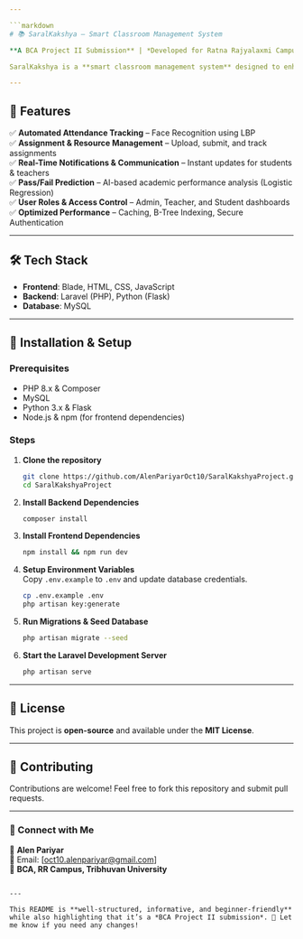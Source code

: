```yaml
---

```markdown
# 📚 SaralKakshya – Smart Classroom Management System  

**A BCA Project II Submission** | *Developed for Ratna Rajyalaxmi Campus, Tribhuvan University*  

SaralKakshya is a **smart classroom management system** designed to enhance the efficiency of classroom operations by integrating digital tools. It automates attendance, resource sharing, assignment tracking, and communication between students and teachers, improving accessibility and engagement.  

---
```


## 🚀 Features  

✅ **Automated Attendance Tracking** – Face Recognition using LBP  
✅ **Assignment & Resource Management** – Upload, submit, and track assignments  
✅ **Real-Time Notifications & Communication** – Instant updates for students & teachers  
✅ **Pass/Fail Prediction** – AI-based academic performance analysis (Logistic Regression)  
✅ **User Roles & Access Control** – Admin, Teacher, and Student dashboards  
✅ **Optimized Performance** – Caching, B-Tree Indexing, Secure Authentication  

---

## 🛠️ Tech Stack  

- **Frontend**: Blade, HTML, CSS, JavaScript  
- **Backend**: Laravel (PHP), Python (Flask)  
- **Database**: MySQL  
---

## 📌 Installation & Setup  

### Prerequisites  
- PHP 8.x & Composer  
- MySQL  
- Python 3.x & Flask  
- Node.js & npm (for frontend dependencies)  

### Steps  
1. **Clone the repository**  
   ```bash
   git clone https://github.com/AlenPariyarOct10/SaralKakshyaProject.git
   cd SaralKakshyaProject
   ```  
2. **Install Backend Dependencies**  
   ```bash
   composer install
   ```  
3. **Install Frontend Dependencies**  
   ```bash
   npm install && npm run dev
   ```  
4. **Setup Environment Variables**  
   Copy `.env.example` to `.env` and update database credentials.  
   ```bash
   cp .env.example .env
   php artisan key:generate
   ```  
5. **Run Migrations & Seed Database**  
   ```bash
   php artisan migrate --seed
   ```  
6. **Start the Laravel Development Server**  
   ```bash
   php artisan serve
   ```  


---

## 📜 License  

This project is **open-source** and available under the **MIT License**.  

---

## 🤝 Contributing  

Contributions are welcome! Feel free to fork this repository and submit pull requests.  

---

### 🔗 Connect with Me  
👤 **Alen Pariyar**  
📧 Email: [oct10.alenpariyar@gmail.com]  
📌 **BCA, RR Campus, Tribhuvan University**  
```

---

This README is **well-structured, informative, and beginner-friendly** while also highlighting that it’s a *BCA Project II submission*. 🚀 Let me know if you need any changes!
